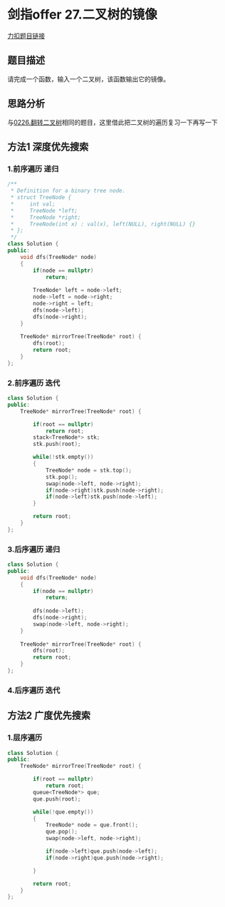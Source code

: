 # 剑指offer 27.二叉树的镜像    

[力扣题目链接](https://leetcode-cn.com/problems/er-cha-shu-de-jing-xiang-lcof/)  

## 题目描述  

请完成一个函数，输入一个二叉树，该函数输出它的镜像。  


## 思路分析  

与[0226.翻转二叉树](https://github.com/wangrui996/leedcode/blob/master/%E4%BA%8C%E5%8F%89%E6%A0%91/easy/0226.%E7%BF%BB%E8%BD%AC%E4%BA%8C%E5%8F%89%E6%A0%91.md)相同的题目，这里借此把二叉树的遍历复习一下再写一下  


## 方法1 深度优先搜索  

### 1.前序遍历 递归  

```cpp
/**
 * Definition for a binary tree node.
 * struct TreeNode {
 *     int val;
 *     TreeNode *left;
 *     TreeNode *right;
 *     TreeNode(int x) : val(x), left(NULL), right(NULL) {}
 * };
 */
class Solution {
public:
    void dfs(TreeNode* node)
    {
        if(node == nullptr)
            return;
        
        TreeNode* left = node->left;
        node->left = node->right;
        node->right = left;
        dfs(node->left);
        dfs(node->right); 
    }
    
    TreeNode* mirrorTree(TreeNode* root) {
        dfs(root);
        return root;
    }
};
```

### 2.前序遍历 迭代  


```cpp
class Solution {
public:
    TreeNode* mirrorTree(TreeNode* root) {

        if(root == nullptr)
            return root; 
        stack<TreeNode*> stk;
        stk.push(root);

        while(!stk.empty())
        {
            TreeNode* node = stk.top();
            stk.pop();
            swap(node->left, node->right);
            if(node->right)stk.push(node->right);
            if(node->left)stk.push(node->left);          
        }

        return root;
    }
};
```


### 3.后序遍历 递归  

```cpp
class Solution {
public:
    void dfs(TreeNode* node)
    {
        if(node == nullptr)
            return;
        
        dfs(node->left);
        dfs(node->right);
        swap(node->left, node->right);
    }
    
    TreeNode* mirrorTree(TreeNode* root) {
        dfs(root);
        return root;
    }
};
```

### 4.后序遍历 迭代  




## 方法2 广度优先搜索  


### 1.层序遍历  

```cpp
class Solution {
public:
    TreeNode* mirrorTree(TreeNode* root) {

        if(root == nullptr)
            return root; 
        queue<TreeNode*> que;
        que.push(root);

        while(!que.empty())
        {
            TreeNode* node = que.front();
            que.pop();   
            swap(node->left, node->right);

            if(node->left)que.push(node->left);
            if(node->right)que.push(node->right);

        }

        return root;
    }
};
```



